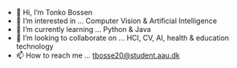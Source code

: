 - 👋 Hi, I’m Tonko Bossen
- 👀 I’m interested in ... Computer Vision & Artificial Intelligence
- 🌱 I’m currently learning ... Python & Java
- 💞️ I’m looking to collaborate on ... HCI, CV, AI, health & education technology
- 📫 How to reach me ... tbosse20@student.aau.dk

<!---
tbosse20/tbosse20 is a ✨ special ✨ repository because its `README.md` (this file) appears on your GitHub profile.
You can click the Preview link to take a look at your changes.
--->

